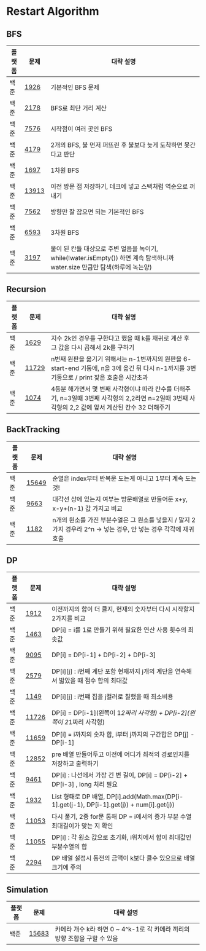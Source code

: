 # Restart Algorithm

## BFS
| 플랫폼 | 문제 | 대략 설명 | 
| ---- |-----| ------ |
| 백준 | [1926](https://www.acmicpc.net/problem/1926) | 기본적인 BFS 문제 |
| 백준 | [2178](https://www.acmicpc.net/problem/2178) | BFS로 최단 거리 계산 |
| 백준 | [7576](https://www.acmicpc.net/problem/7576) | 시작점이 여러 곳인 BFS |
| 백준 | [4179](https://www.acmicpc.net/problem/4179) | 2개의 BFS, 불 먼저 퍼뜨린 후 불보다 늦게 도착하면 못간다고 판단 |
| 백준 | [1697](https://www.acmicpc.net/problem/1697) | 1차원 BFS |
| 백준 | [13913](https://www.acmicpc.net/problem/13913) | 이전 방문 점 저장하기, 데크에 넣고 스택처럼 역순으로 꺼내기 |
| 백준 | [7562](https://www.acmicpc.net/problem/7562) | 방향만 잘 잡으면 되는 기본적인 BFS |
| 백준 | [6593](https://www.acmicpc.net/problem/6593) | 3차원 BFS | 
| 백준 | [3197](https://www.acmicpc.net/problem/3197) | 물이 된 칸들 대상으로 주변 얼음을 녹이기, while(!water.isEmpty()) 하면 계속 탐색하니까 water.size 만큼만 탐색(하루에 녹는양) |

## Recursion
| 플랫폼 | 문제 | 대략 설명 |
| ---- | --- | ------- |
| 백준 | [1629](https://www.acmicpc.net/problem/1629) | 지수 2k인 경우를 구한다고 했을 때 k를 재귀로 계산 후 그 값을 다시 곱해서 2k를 구하기 |
| 백준 | [11729](https://www.acmicpc.net/problem/11729) | n번째 원판을 옮기기 위해서는 n-1번까지의 원판을 6-start-end 기둥에, n을 3에 옮긴 뒤 다시 n-1까지를 3번기둥으로 / print 잦은 호출은 시간초과 |
| 백준 | [1074](https://www.acmicpc.net/problem/1074) | 4등분 해가면서 몇 번째 사각형이냐 따라 칸수를 더해주기, n=3일때 3번째 사각형의 2,2라면 n=2일때 3번째 사각형의 2,2 값에 앞서 계산된 칸수 32 더해주기 |

## BackTracking
| 플랫폼 | 문제 | 대략 설명 |
| ---- | --- | ------ |
| 백준 | [15649](https://www.acmicpc.net/problem/15649) | 순열은 index부터 반복문 도는게 아니고 1부터 계속 도는것! |
| 백준 | [9663](https://www.acmicpc.net/problem/9663) | 대각선 상에 있는지 여부는 방문배열로 만들어둔 x+y, x-y+(n-1) 값 가지고 비교 |
| 백준 | [1182](https://www.acmicpc.net/problem/1182) | n개의 원소를 가진 부분수열은 그 원소를 넣을지 / 말지 2가지 경우라 2^n -> 넣는 경우, 안 넣는 경우 각각에 재귀호출 |

## DP
| 플랫폼 | 문제 | 대략 설명 |
| ---- | --- | ------- |
| 백준 | [1912](https://www.acmicpc.net/problem/1912) | 이전까지의 합이 더 클지, 현재의 숫자부터 다시 시작할지 2가지를 비교 |
| 백준 | [1463](https://www.acmicpc.net/problem/1463) | DP[i] = i를 1로 만들기 위해 필요한 연산 사용 횟수의 최솟값 |
| 백준 | [9095](https://www.acmicpc.net/problem/9095) | DP[i] = DP[i-1] + DP[i-2] + DP[i-3] | 
| 백준 | [2579](https://www.acmicpc.net/problem/2579) | DP[i][j] : i번째 계단 포함 현재까지 j개의 계단을 연속해서 밟았을 때 점수 합의 최대값 | 
| 백준 | [1149](https://www.acmicpc.net/problem/1149) | DP[i][j] : i번쨰 집을 j컬러로 칠했을 때 최소비용 |
| 백준 | [11726](https://www.acmicpc.net/problem/11726) | DP[i] = DP[i-1](왼쪽이 1*2짜리 사각형) + DP[i-2](왼쪽이 2*1짜리 사각형) |
| 백준 | [11659](https://www.acmicpc.net/problem/11659) | DP[i] = i까지의 숫자 합, i부터 j까지의 구간합은 DP[j] - DP[i-1] |
| 백준 | [12852](https://www.acmicpc.net/problem/12852) | pre 배열 만들어두고 이전에 어디가 최적의 경로인지를 저장하고 출력하기 |
| 백준 | [9461](https://www.acmicpc.net/problem/9461) | DP[i] : 나선에서 가장 긴 변 길이, DP[i] = DP[i-2] + DP[i-3] , long 처리 필요 |
| 백준 | [1932](https://www.acmicpc.net/problem/1932) | List 형태로 DP 배열, DP[i].add(Math.max(DP[i-1].get(j-1), DP[i-1].get(j)) + num[i].get(j)) |
| 백준 | [11053](https://www.acmicpc.net/problem/11053) | 다시 풀기, 2중 for문 통해 DP = i에서의 증가 부분 수열 최대길이가 맞는 지 확인 |
| 백준 | [11055](https://www.acmicpc.net/problem/11055) | DP[i] : 각 원소 값으로 초기화, i위치에서 합이 최대값인 부분수열의 합 |
| 백준 | [2294](https://www.acmicpc.net/problem/2294) | DP 배열 설정시 동전의 금액이 k보다 클수 있으므로 배열 크기에 주의 |

## Simulation
| 플랫폼 | 문제 | 대략 설명 |
| ---- | --- | ------- |
| 백준 | [15683](https://www.acmicpc.net/problem/15683) | 카메라 개수 k라 하면 0 ~ 4^k-1로 각 카메라 끼리의 방향 조합을 구할 수 있음 |